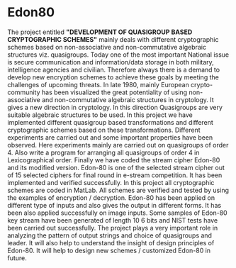 # Edon80

  The project entitled <b>"DEVELOPMENT OF QUASIGROUP BASED CRYPTOGRAPHIC SCHEMES"</b> mainly deals with different cryptographic schemes based on non-associative and non-commutative algebraic structures viz. quasigroups. Today one of the most important National issue is secure communication and information/data storage in both military, intelligence agencies and civilian. Therefore always there is a demand to develop new encryption schemes to achieve these goals by meeting the challenges of upcoming threats. In late 1980, mainly European crypto-community has been visualized the great potentiality of using non-associative and non-commutative algebraic structures in cryptology. It gives a new direction in cryptology. In this direction Quasigroups are very suitable algebraic structures to be used.
  In this project we have implemented different quasigroup based transformations and different cryptographic schemes based on these transformations. Different experiments are carried out and some important properties have been observed. Here experiments mainly are carried out on quasigroups of order 4. Also write a program for arranging all quasigroups of order 4 in Lexicographical order. Finally we have coded the stream cipher Edon-80 and its modified version. Edon-80 is one of the selected stream cipher out of 15 selected ciphers for final round in e-stream competition. It has been implemented and verified successfully. In this project all cryptographic schemes are coded in MatLab.
  All schemes are verified and tested by using the examples of encryption / decryption. Edon-80 has been applied on different type of inputs and also gives the output in different forms. It has been also applied successfully on image inputs. Some samples of Edon-80 key stream have been generated of length 10 6 bits and NIST tests have been carried out successfully.
  The project plays a very important role in analyzing the pattern of output strings and choice of quasigroups and leader. It will also help to understand the insight of design principles of Edon-80. It will help to design new schemes / customized Edon-80 in future.
